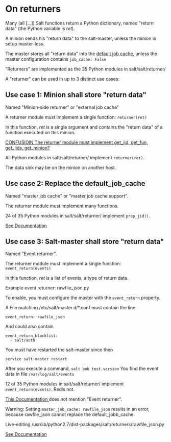 On returners
====


Many (all [...]) Salt functions return a Python dictionary, named "return data" (the Python variable is *ret*).

A minion sends his "return data" to the salt-master, unless the minion is setup master-less. 

The master stores all "return data" into the [default job cache](https://docs.saltstack.com/en/latest/topics/jobs/job_cache.html#default-job-cache), unless the master configuration contains `job_cache: False `


"Returners" are implemented as the 35 Python modules in salt/salt/returner/

A "returner" can be used in up to 3 distinct use cases:

## Use case 1: Minion shall store "return data" ##
Named "Minion-side returner" or "external job cache"

A returner module must implement a single function: `returner(ret)`

In this function, *ret* is a single argument and contains the "return data" of a function executed on this minion.

[CONFUSIOIN The returner module must implement get_jid, get_fun, get_jids, get_minion?](https://docs.saltstack.com/en/latest/ref/returners/#external-job-cache-support)

All Python modules in salt/salt/returner/ implement `returner(ret)`.

The data sink may be on the minion on another host.
 


## Use case 2:  Replace the default_job_cache ##
Named "master job cache" or "master job cache support".

The returner module must implement many functions.

24 of 35 Python modules in salt/salt/returner/ implement `prep_jid()`.

[See Documentation](https://docs.saltstack.com/en/latest/ref/returners/#master-job-cache-support) 




## Use case 3: Salt-master shall store "return data" ##
Named "Event returner".

The returner module must implement a single function: `event_return(events)`

In this function, *ret* is a list of events, a type of return data.

Example event returner: rawfile_json.py

To enable, you must configure the master with the `event_return` property.

A File matching /etc/salt/master.d/*.conf must contain the line

    event_return: rawfile_json

And could also contain

    event_return_blacklist:
      - salt/auth


You must have restarted the salt-master since then

  `service salt-master restart`

After you execute a command,
  `salt bob test.version`
You find the event data in file `/var/log/salt/events`

12 of 35 Python modules in salt/salt/returner/ implement ` event_return(events)`. Redis not.

 [This Documentation ]( https://docs.saltstack.com/en/latest/topics/jobs/external_cache.html) does not  mention  "Event returner".
 
Warning: Setting `master_job_cache: rawfile_json` results in an error, because rawfile_json cannot replace the default_jobb_cache.

Live-editing /usr/lib/python2.7/dist-packages/salt/returners/rawfile_json.py


[See Documentation ]( https://docs.saltstack.com/en/latest/ref/returners/#event-returners)


